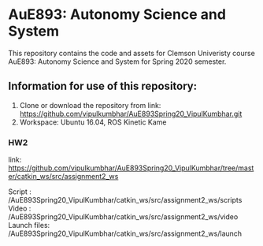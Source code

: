 # AuE893: Autonomy Science and System

This repository contains the code and assets for Clemson Univeristy course AuE893: Autonomy Science and System for Spring 2020 semester. 

## Information for use of this repository:
1) Clone or download the repository from link: https://github.com/vipulkumbhar/AuE893Spring20_VipulKumbhar.git
2) Workspace: Ubuntu 16.04, ROS Kinetic Kame

### HW2
link: https://github.com/vipulkumbhar/AuE893Spring20_VipulKumbhar/tree/master/catkin_ws/src/assignment2_ws 

Script      : /AuE893Spring20_VipulKumbhar/catkin_ws/src/assignment2_ws/scripts       
Video       : /AuE893Spring20_VipulKumbhar/catkin_ws/src/assignment2_ws/video  
Launch files: /AuE893Spring20_VipulKumbhar/catkin_ws/src/assignment2_ws/launch  
